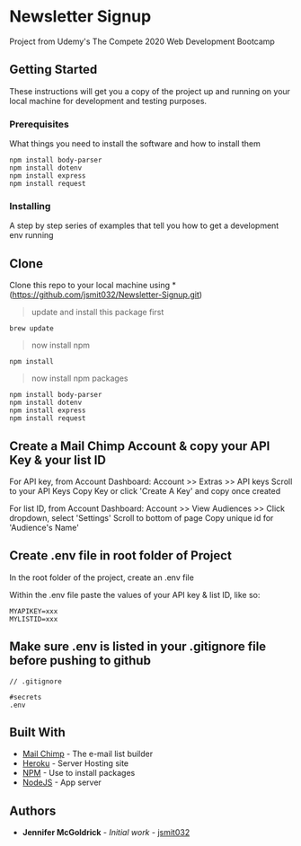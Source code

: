 # Newsletter Signup

Project from Udemy's The Compete 2020 Web Development Bootcamp

## Getting Started

These instructions will get you a copy of the project up and running on your local machine for development and testing purposes.

### Prerequisites

What things you need to install the software and how to install them

```
npm install body-parser
npm install dotenv
npm install express
npm install request
```

### Installing

A step by step series of examples that tell you how to get a development env running

## Clone

Clone this repo to your local machine using * (https://github.com/jsmit032/Newsletter-Signup.git)

> update and install this package first
```
brew update
```

> now install npm
```
npm install
```

> now install npm packages
```
npm install body-parser
npm install dotenv
npm install express
npm install request
```

## Create a Mail Chimp Account & copy your API Key & your list ID

For API key, from Account Dashboard:
Account >> Extras >> API keys
Scroll to your API Keys
Copy Key or click 'Create A Key' and copy once created

For list ID, from Account Dashboard:
Account >> View Audiences >> Click dropdown, select 'Settings'
Scroll to bottom of page
Copy unique id for 'Audience's Name'

## Create .env file in root folder of Project

In the root folder of the project, create an .env file

Within the .env file paste the values of your API key & list ID, like so:

```
MYAPIKEY=xxx
MYLISTID=xxx
```

## Make sure .env is listed in your .gitignore file before pushing to github

```
// .gitignore

#secrets
.env
```

## Built With

* [Mail Chimp](https://mailchimp.com/developer/) - The e-mail list builder
* [Heroku](https://www.heroku.com/) - Server Hosting site
* [NPM](https://www.npmjs.com/) - Use to install packages
* [NodeJS](https://nodejs.org/api/) - App server


## Authors

* **Jennifer McGoldrick** - *Initial work* - [jsmit032](https://github.com/jsmit032)
